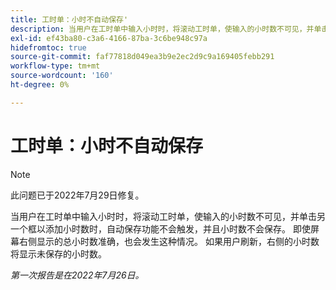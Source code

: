 ```yaml
---
title: 工时单：小时不自动保存'
description: 当用户在工时单中输入小时时，将滚动工时单，使输入的小时数不可见，并单击另一个框以添加小时数时，自动保存功能不会触发，并且小时数不会保存。 即使屏幕右侧显示的总小时数准确，也会发生这种情况。 如果用户刷新，右侧的小时数将显示未保存的小时数。
exl-id: ef43ba80-c3a6-4166-87ba-3c6be948c97a
hidefromtoc: true
source-git-commit: faf77818d049ea3b9e2ec2d9c9a169405febb291
workflow-type: tm+mt
source-wordcount: '160'
ht-degree: 0%

---
```


# 工时单：小时不自动保存

>[!NOTE]
>
>此问题已于2022年7月29日修复。

当用户在工时单中输入小时时，将滚动工时单，使输入的小时数不可见，并单击另一个框以添加小时数时，自动保存功能不会触发，并且小时数不会保存。 即使屏幕右侧显示的总小时数准确，也会发生这种情况。 如果用户刷新，右侧的小时数将显示未保存的小时数。

_第一次报告是在2022年7月26日。_
